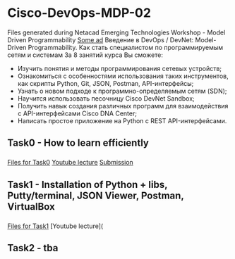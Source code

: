 # Cisco-DevOps-MDP-02
Files generated during Netacad Emerging Technologies Workshop - Model Driven Programmability
[Some ad](https://www.youtube.com/watch?v=dztXE1rsIrU)
Введение в DevOps / DevNet: Model-Driven Programmability. Как стать специалистом по программируемым сетям и системам
За 8 занятий курса Вы cможете:
- Изучить понятия и методы программирования сетевых устройств;
- Ознакомиться с особенностями использования таких инструментов, как скрипты Python, Git, JSON, Postman, API-интерфейсы;
 - Узнать о новом подходе к программно-определяемым сетям (SDN);
 - Научится использовать песочницу Cisco DevNet Sandbox;
 - Получить навык создания различных программ для взаимодействия с API-интерфейсами Cisco DNA Center;
 - Написать простое приложение на Python с REST API-интерфейсами.

## Task0 - How to learn efficiently
###   
[Files for Task0](/Task0/Readme.md)
[Youtube lecture](https://www.youtube.com/watch?v=ntZq3vqkaYM)
[Submission](/Task0/How_to_learn_efficiently.txt)

## Task1 - Installation of Python + libs, Putty/terminal, JSON Viewer, Postman, VirtualBox
   ###
[Files for Task1](/Task1/Readme.md)
[Youtube lecture](

## Task2 -  tba

